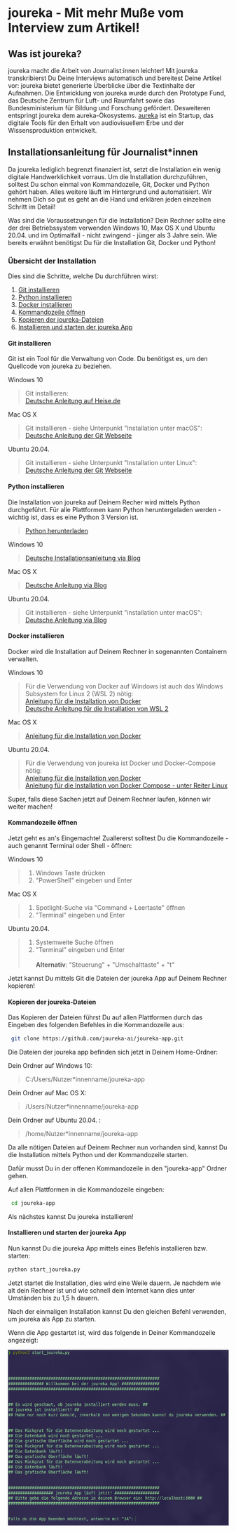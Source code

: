# joureka - Mit mehr Muße vom Interview zum Artikel!

## Was ist joureka?
joureka macht die Arbeit von Journalist:innen leichter! Mit joureka transkribierst Du Deine Interviews automatisch und bereitest Deine Artikel vor: joureka bietet generierte Überblicke über die Textinhalte der Aufnahmen. Die Entwicklung von joureka wurde durch den Prototype Fund, das Deutsche Zentrum für Luft- und Raumfahrt sowie das Bundesministerium für Bildung und Forschung gefördert. Desweiteren entspringt joureka dem aureka-Ökosystems. [aureka](https://aureka.ai) ist ein Startup, das digitale Tools für den Erhalt von audiovisuellem Erbe und der Wissensproduktion entwickelt.  

## Installationsanleitung für Journalist*innen

Da joureka lediglich begrenzt finanziert ist, setzt die Installation ein wenig digitale Handwerklichkeit vorraus. Um die Installation durchzuführen, solltest Du schon einmal von Kommandozeile, Git, Docker und Python gehört haben. Alles weitere läuft im Hintergrund und automatisiert. 
Wir nehmen Dich so gut es geht an die Hand und erklären jeden einzelnen Schritt im Detail! 

Was sind die Voraussetzungen für die Installation? Dein Rechner sollte eine der drei Betriebssystem verwenden Windows 10, Max OS X und Ubuntu 20.04. und im Optimalfall - nicht zwingend - jünger als 3 Jahre sein.
Wie bereits erwähnt benötigst Du für die Installation Git, Docker und Python!

### Übersicht der Installation

Dies sind die Schritte, welche Du durchführen wirst: 

1. [Git installieren](#git-installieren)
2. [Python installieren](#python-installieren)
3. [Docker installieren](#docker-installieren)
4. [Kommandozeile öffnen](#kommandozeile-öffnen)
5. [Kopieren der joureka-Dateien](#kopieren-der-joureka-dateien)
6. [Installieren und starten der joureka App](#installieren-und-starten-der-joureka-app)


#### **Git installieren**

Git ist ein Tool für die Verwaltung von Code. Du benötigst es, um den Quellcode von joureka zu beziehen.

Windows 10
> Git installieren: \
> [Deutsche Anleitung auf Heise.de](https://www.heise.de/tipps-tricks/Git-auf-Windows-installieren-und-einrichten-5046134.html#Kurzanleitung)


Mac OS X
> Git installieren - siehe Unterpunkt "Installation unter macOS": \
> [Deutsche Anleitung der Git Webseite](https://git-scm.com/book/de/v2/Erste-Schritte-Git-installieren)


Ubuntu 20.04.
> Git installieren - siehe Unterpunkt "Installation unter Linux": \
> [Deutsche Anleitung der Git Webseite](https://git-scm.com/book/de/v2/Erste-Schritte-Git-installieren)


#### **Python installieren**

Die Installation von joureka auf Deinem Recher wird mittels Python durchgeführt.
Für alle Plattformen kann Python heruntergeladen werden - wichtig ist, dass es eine Python 3 Version ist.
> [Python herunterladen](https://www.python.org/downloads/)

Windows 10
> [Deutsche Installationsanleitung via Blog](https://bodo-schoenfeld.de/installation-von-python-unter-windows-10/)

Mac OS X
> [Deutsche Anleitung via Blog](https://www.davidkehr.com/python-3-auf-dem-mac-installieren/)


Ubuntu 20.04.
> Git installieren - siehe Unterpunkt "installation unter macOS": \
> [Deutsche Anleitung via Blog](https://technoguru.istocks.club/so-installieren-sie-python-in-ubuntu/2021-02-03/)

#### **Docker installieren**

Docker wird die Installation auf Deinem Rechner in sogenannten Containern verwalten.

Windows 10
> Für die Verwendung von Docker auf Windows ist auch das Windows Subsystem for Linux 2 (WSL 2) nötig: \
> [Anleitung für die Installation von Docker](https://docs.docker.com/desktop/windows/install/) \
> [Deutsche Anleitung für die Installation von WSL 2](https://docs.microsoft.com/de-de/windows/wsl/install)

Mac OS X
> [Anleitung für die Installation von Docker](https://docs.docker.com/desktop/mac/install/)


Ubuntu 20.04.
> Für die Verwendung von joureka ist Docker und Docker-Compose nötig: \
> [Anleitung für die Installation von Docker](https://docs.docker.com/engine/install/ubuntu/) \
> [Anleitung für die Installation von Docker Compose - unter Reiter Linux](https://docs.docker.com/compose/install/)

Super, falls diese Sachen jetzt auf Deinem Rechner laufen, können wir weiter machen!

#### **Kommandozeile öffnen**

Jetzt geht es an's Eingemachte! Zuallererst solltest Du die Kommandozeile - auch genannt Terminal oder Shell - öffnen:

Windows 10
> 1. Windows Taste drücken  
> 2. "PowerShell" eingeben und Enter 

Mac OS X
> 1. Spotlight-Suche via "Command + Leertaste" öffnen
> 2. "Terminal" eingeben und Enter


Ubuntu 20.04.
> 1. Systemweite Suche öffnen 
> 2. "Terminal" eingeben und Enter \
>  \
> **Alternativ**: "Steuerung" + "Umschalttaste" + "t"

Jetzt kannst Du mittels Git die Dateien der joureka App auf Deinem Rechner kopieren!

#### **Kopieren der joureka-Dateien**

Das Kopieren der Dateien führst Du auf allen Plattformen durch das Eingeben des folgenden Befehles in die Kommandozeile aus:
```bash
 git clone https://github.com/joureka-ai/joureka-app.git
```

Die Dateien der joureka app befinden sich jetzt in Deinem Home-Ordner:

Dein Ordner auf Windows 10:
> C:/Users/Nutzer*innenname/joureka-app

Dein Ordner auf Mac OS X:
> /Users/Nutzer*innenname/joureka-app

Dein Ordner auf Ubuntu 20.04. :
> /home/Nutzer*innenname/joureka-app

Da alle nötigen Dateien auf Deinem Rechner nun vorhanden sind, kannst Du die Installation mittels Python und der Kommandozeile starten.

Dafür musst Du in der offenen Kommandozeile in den "joureka-app" Ordner gehen.

Auf allen Plattformen in die Kommandozeile eingeben:
```bash
 cd joureka-app
```

Als nächstes kannst Du joureka installieren!

#### **Installieren und starten der joureka App**
Nun kannst Du die joureka App mittels eines Befehls installieren bzw. starten:

```bash
python start_joureka.py
```

Jetzt startet die Installation, dies wird eine Weile dauern. Je nachdem wie alt dein Rechner ist und wie schnell dein Internet kann dies unter Umständen bis zu 1,5 h dauern.

Nach der einmaligen Installation kannst Du den gleichen Befehl verwenden, um joureka als App zu starten.

Wenn die App gestartet ist, wird das folgende in Deiner Kommandozeile angezeigt:

![Erfolgreich gestartete App](start_joureka.png)
